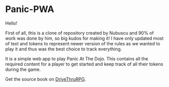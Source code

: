 # Panic-PWA

Hello!

First of all, this is a clone of repository created by Nubuscu and 90% of work was done by him, so big kudos for making it! I have only updated most of text and tokens to represent newer version of the rules as we wanted to play it and thus was the best choice to track everything.

It is a simple web app to play Panic At The Dojo. This contains all the required content for a player to get started and keep track of all their tokens during the game.

Get the source book on [DriveThruRPG](https://www.drivethrurpg.com/en/product/247607/panic-at-the-dojo).
